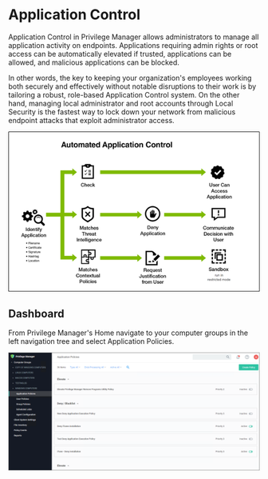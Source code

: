 [title]: # (Application Control)
[tags]: # (overview)
[priority]: # (4000)
# Application Control

Application Control in Privilege Manager allows administrators to manage all application activity on endpoints. Applications requiring admin rights or root access can be automatically elevated if trusted, applications can be allowed, and malicious applications can be blocked.

In other words, the key to keeping your organization's employees working both securely and effectively without notable disruptions to their work is by tailoring a robust, role-based Application Control system. On the other hand, managing local administrator and root accounts through Local Security is the fastest way to lock down your network from malicious endpoint attacks that exploit administrator access.

![Automated Application Control](images/app_con.png "Automated Application Control")

## Dashboard

From Privilege Manager's Home navigate to your computer groups in the left navigation tree and select Application Policies.

![Application Control page](images/ac/ac_home.png "Application Control page")

